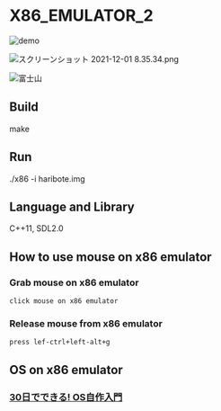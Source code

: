 # X86_EMULATOR_2

![demo](https://user-images.githubusercontent.com/61189782/144729289-fe16a09d-d5dd-4b7d-8583-3b19e9381b3d.gif)

![スクリーンショット 2021-12-01 8.35.34.png](https://qiita-image-store.s3.ap-northeast-1.amazonaws.com/0/373549/39b0e3eb-4877-4f96-b63b-30673e38221f.png)

![富士山](https://user-images.githubusercontent.com/61189782/143998297-d17dd067-b59a-4762-8bde-caebc8ca174b.png)


<h2>Build</h2>
make

<h2>Run</h2>
./x86 -i haribote.img

<h2>Language and Library</h2>
C++11, SDL2.0

<h2>How to use mouse on x86 emulator</h2>
<h3>Grab mouse on x86 emulator</h3>

```
click mouse on x86 emulator
```

<h3>Release mouse from x86 emulator</h3>

```
press lef-ctrl+left-alt+g
```

<h2>OS on x86 emulator</h2>
<h3><a href="https://www.amazon.co.jp/30%E6%97%A5%E3%81%A7%E3%81%A7%E3%81%8D%E3%82%8B-OS%E8%87%AA%E4%BD%9C%E5%85%A5%E9%96%80-%E5%B7%9D%E5%90%88-%E7%A7%80%E5%AE%9F/dp/4839919844/ref=pd_vtp_5/356-0188609-1667566?pd_rd_w=qrIxz&pf_rd_p=949e26f5-c2ef-4c96-bfde-49d7614d0317&pf_rd_r=FQQA4209JZRMHNABD541&pd_rd_r=2bdba9dc-9d7d-401a-b66c-053b098be917&pd_rd_wg=dpohq&pd_rd_i=4839919844&psc=1">30日でできる! OS自作入門</a></h3>
